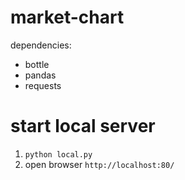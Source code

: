 # market-chart
dependencies:
* bottle
* pandas
* requests
# start local server
1. `python local.py`
2. open browser `http://localhost:80/`